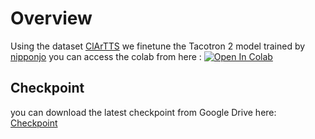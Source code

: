# Overview
Using the dataset [ClArTTS](https://arxiv.org/abs/2303.00069) we finetune the Tacotron 2 model trained by [nipponjo](https://github.com/nipponjo/tts-arabic-pytorch) you can access the colab from here : 
[![Open In Colab](https://colab.research.google.com/assets/colab-badge.svg)](https://colab.research.google.com/drive/12Z2Pzv9eP_jXDX45YXJMyI8PMhSOnQX_?usp=sharing)

## Checkpoint
you can download the latest checkpoint from Google Drive here: [Checkpoint](https://drive.google.com/file/d/1vovp-KZsQQCoSZek-VLkeUbuvbR9NcEY/view?usp=sharing)
